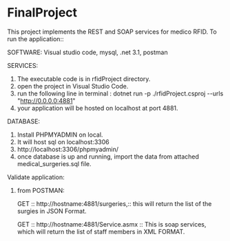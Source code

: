 # FinalProject

This project implements the REST and SOAP services for medico RFID.
To run the application::

SOFTWARE: Visual studio code, mysql, .net 3.1, postman

SERVICES:

1. The executable code is in rfidProject directory.
2. open the project in Visual Studio Code.
3. run the following line in terminal :
  dotnet run -p ./rfidProject.csproj --urls "http://0.0.0.0:4881"
4. your application will be hosted on localhost at port 4881.

DATABASE:

1. Install PHPMYADMIN on local.
2. It will host sql on localhost:3306
3. http://localhost:3306/phpmyadmin/
4. once database is up and running, import the data from attached medical_surgeries.sql file.

Validate application:

1. from POSTMAN: 
    
   GET :: http://hostname:4881/surgeries,:: this will return the list of the surgies in JSON Format.
   
   GET :: http://hostname:4881/Service.asmx :: This is soap services, which will return the list of staff members in XML FORMAT.

